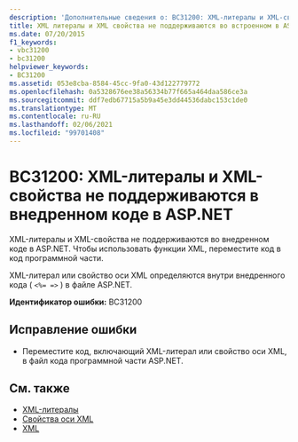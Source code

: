 ```yaml
---
description: 'Дополнительные сведения о: BC31200: XML-литералы и XML-свойства не поддерживаются в внедренном коде в ASP.NET'
title: XML литералы и XML свойства не поддерживаются во встроенном в ASP.NET коде
ms.date: 07/20/2015
f1_keywords:
- vbc31200
- bc31200
helpviewer_keywords:
- BC31200
ms.assetid: 053e8cba-8584-45cc-9fa0-43d122779772
ms.openlocfilehash: 0a5328676ee38a56334b77f665a464daa586ce3a
ms.sourcegitcommit: ddf7edb67715a5b9a45e3dd44536dabc153c1de0
ms.translationtype: MT
ms.contentlocale: ru-RU
ms.lasthandoff: 02/06/2021
ms.locfileid: "99701408"
---
```

# <a name="bc31200-xml-literals-and-xml-properties-are-not-supported-in-embedded-code-within-aspnet"></a>BC31200: XML-литералы и XML-свойства не поддерживаются в внедренном коде в ASP.NET

XML-литералы и XML-свойства не поддерживаются во внедренном коде в ASP.NET. Чтобы использовать функции XML, переместите код в код программной части.

 XML-литерал или свойство оси XML определяются внутри внедренного кода ( `<%= =>` ) в файле ASP.NET.

 **Идентификатор ошибки:** BC31200

## <a name="to-correct-this-error"></a>Исправление ошибки

- Переместите код, включающий XML-литерал или свойство оси XML, в файл кода программной части ASP.NET.

## <a name="see-also"></a>См. также

- [XML-литералы](../xml-literals/index.md)
- [Свойства оси XML](../xml-axis/index.md)
- [XML](../../programming-guide/language-features/xml/index.md)
